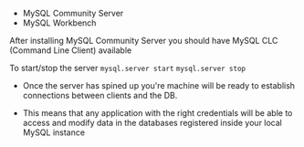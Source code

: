 -   MySQL Community Server
-   MySQL Workbench

After installing MySQL Community Server you should have MySQL CLC (Command Line Client) available

To start/stop the server `mysql.server start` `mysql.server stop`

-   Once the server has spined up you're machine will be ready to establish connections between clients and the DB.

-   This means that any application with the right credentials will be able to access and modify data in the databases registered inside your local MySQL instance
